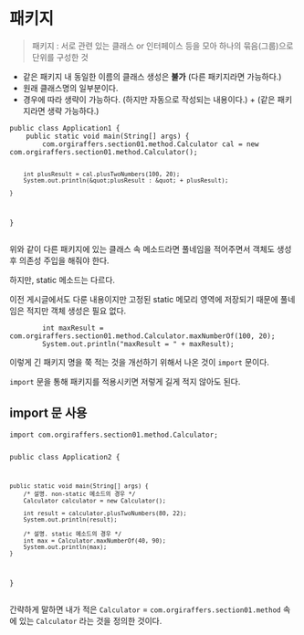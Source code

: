 <h1 id="패키지">패키지</h1>
<blockquote>
<p>패키지 : 서로 관련 있는 클래스 or 인터페이스 등을 모아 하나의 묶음(그룹)으로 단위를 구성한 것</p>
</blockquote>
<ul>
<li>같은 패키지 내 동일한 이름의 클래스 생성은 <strong>불가</strong> (다른 패키지라면 가능하다.)</li>
<li>원래 클래스명의 일부분이다.</li>
<li>경우에 따라 생략이 가능하다. (하지만 자동으로 작성되는 내용이다.) + (같은 패키지라면 생략 가능하다.)</li>
</ul>
<pre><code class="language-java">public class Application1 {
    public static void main(String[] args) {
        com.orgiraffers.section01.method.Calculator cal = new com.orgiraffers.section01.method.Calculator();

        int plusResult = cal.plusTwoNumbers(100, 20);
        System.out.println(&quot;plusResult : &quot; + plusResult);

    }
}</code></pre>
<p>위와 같이 다른 패키지에 있는 클래스 속 메소드라면 풀네임을 적어주면서 객체도 생성 후 의존성 주입을 해줘야 한다.</p>
<p>하지만, static 메소드는 다르다.</p>
<p>이전 게시글에서도 다룬 내용이지만 고정된 static 메모리 영역에 저장되기 때문에 풀네임은 적지만 객체 생성은 필요 없다.</p>
<pre><code class="language-java">        int maxResult = com.orgiraffers.section01.method.Calculator.maxNumberOf(100, 20);
        System.out.println(&quot;maxResult = &quot; + maxResult);</code></pre>
<p>이렇게 긴 패키지 명을 쭉 적는 것을 개선하기 위해서 나온 것이 <code>import</code> 문이다.</p>
<p><code>import</code> 문을 통해 패키지를 적용시키면 저렇게 길게 적지 않아도 된다.</p>
<h2 id="import-문-사용">import 문 사용</h2>
<pre><code class="language-java">import com.orgiraffers.section01.method.Calculator;

public class Application2 {

    public static void main(String[] args) {
        /* 설명. non-static 메소드의 경우 */
        Calculator calculator = new Calculator();

        int result = calculator.plusTwoNumbers(80, 22);
        System.out.println(result);

        /* 설명. static 메소드의 경우 */
        int max = Calculator.maxNumberOf(40, 90);
        System.out.println(max);
    }
}</code></pre>
<p>간략하게 말하면 내가 적은 <code>Calculator</code> = <code>com.orgiraffers.section01.method</code> 속에 있는 <code>Calculator</code> 라는 것을 정의한 것이다.</p>